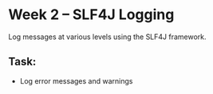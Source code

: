 # Week 2 – SLF4J Logging

Log messages at various levels using the SLF4J framework.

## Task:
- Log error messages and warnings
